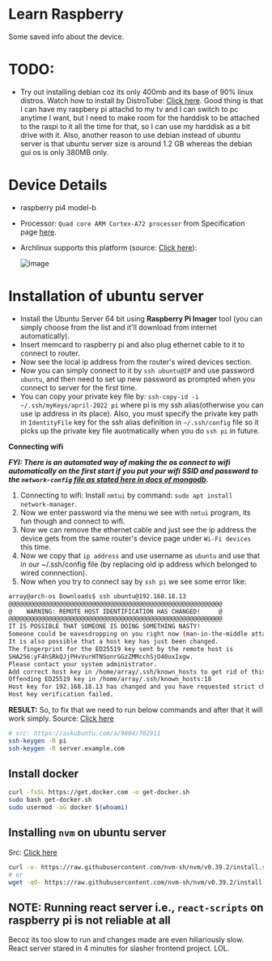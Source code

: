 # Learn Raspberry

Some saved info about the device.

# TODO:

- Try out installing debian coz its only 400mb and its base of 90% linux distros. Watch how to install by DistroTube: [Click here](https://youtu.be/-pnLU66ZFFA). Good thing is that I can have my raspbery pi attachd to my tv and I can switch to pc anytime I want, but I need to make room for the harddisk to be attached to the raspi to it all the time for that, so I can use my harddisk as a bit drive with it. Also, another reason to use debian instead of ubuntu server is that ubuntu server size is around 1.2 GB whereas the debian gui os is only 380MB only.

# Device Details

- raspberry pi4 model-b
- Processor: `Quad core ARM Cortex-A72 processor` from Specification page [here](https://www.raspberrypi.com/products/raspberry-pi-4-model-b/specifications/).
- Archlinux supports this platform (source: [Click here](https://archlinuxarm.org/platforms/armv8)): 

  ![image](https://user-images.githubusercontent.com/31458531/202855580-b86bff0f-1ad3-4317-b70a-ddedf5840c73.png)

# Installation of ubuntu server

- Install the Ubuntu Server 64 bit using **Raspberry Pi Imager** tool (you can simply choose from the list and it'll download from internet automatically).
- Insert memcard to raspberry pi and also plug ethernet cable to it to connect to router.
- Now see the local ip address from the router's wired devices section.
- Now you can simply connect to it by `ssh ubuntu@IP` and use password `ubuntu`, and then need to set up new password as prompted when you connect to server for the first time.
- You can copy your private key file by: `ssh-copy-id -i ~/.ssh/myKeys/april-2022 pi` where pi is my ssh alias(otherwise you can use ip address in its place). Also, you must specify the private key path in `IdentityFile` key for the ssh alias definition in `~/.ssh/config` file so it picks up the private key file auotmatically when you do `ssh pi` in future.

**Connecting wifi**

***FYI: There is an automated way of making the os connect to wifi automatically on the first start if you put your wifi SSID and password to the `network-config` [file as stated here in docs of mongodb](https://www.mongodb.com/developer/products/mongodb/mongodb-on-raspberry-pi/).***

1. Connecting to wifi: Install `nmtui` by command: `sudo apt install network-manager`.
2. Now we enter password via the menu we see with `nmtui` program, its fun though and connect to wifi.
3. Now we can remove the ethernet cable and just see the ip address the device gets from the same router's device page under `Wi-Fi devices` this time.
4. Now we copy that `ip address` and use username as `ubuntu` and use that in our ~/.ssh/config file (by replacing old ip address which belonged to wired connnection).
5. Now when you try to connect say by `ssh pi` we see some error like:

```bash
array@arch-os Downloads$ ssh ubuntu@192.168.18.13
@@@@@@@@@@@@@@@@@@@@@@@@@@@@@@@@@@@@@@@@@@@@@@@@@@@@@@@@@@@
@    WARNING: REMOTE HOST IDENTIFICATION HAS CHANGED!     @
@@@@@@@@@@@@@@@@@@@@@@@@@@@@@@@@@@@@@@@@@@@@@@@@@@@@@@@@@@@
IT IS POSSIBLE THAT SOMEONE IS DOING SOMETHING NASTY!
Someone could be eavesdropping on you right now (man-in-the-middle attack)!
It is also possible that a host key has just been changed.
The fingerprint for the ED25519 key sent by the remote host is
SHA256:yF4hSRkQJjPHvVurHTNSonrGGzZMMcchSjO40uxIxgw.
Please contact your system administrator.
Add correct host key in /home/array/.ssh/known_hosts to get rid of this message.
Offending ED25519 key in /home/array/.ssh/known_hosts:18
Host key for 192.168.18.13 has changed and you have requested strict checking.
Host key verification failed.
```

**RESULT:** So, to fix that we need to run below commands and after that it will work simply. Source: [Click here](https://stackoverflow.com/a/23150466/10012446)

```bash
# src: https://askubuntu.com/a/9804/702911
ssh-keygen -R pi
ssh-keygen -R server.example.com
```


## Install docker

```bash
curl -fsSL https://get.docker.com -o get-docker.sh
sudo bash get-docker.sh
sudo usermod -aG docker $(whoami)
```

## Installing `nvm` on ubuntu server

Src: [Click here](https://github.com/nvm-sh/nvm#installing-and-updating)

```bash
curl -o- https://raw.githubusercontent.com/nvm-sh/nvm/v0.39.2/install.sh | bash
# or
wget -qO- https://raw.githubusercontent.com/nvm-sh/nvm/v0.39.2/install.sh | bash
```

## NOTE: Running react server i.e., `react-scripts` on raspberry pi is not reliable at all

Becoz its too slow to run and changes made are even hiliariously slow. React server stared in 4 minutes for slasher frontend project. LOL.
